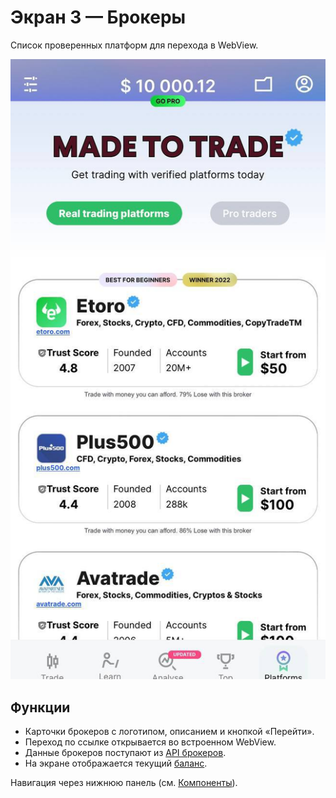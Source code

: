 # Экран 3 — Брокеры

Список проверенных платформ для перехода в WebView.

![Скриншот](assets/scr3_ref1.jpg)

## Функции
- Карточки брокеров с логотипом, описанием и кнопкой «Перейти».
- Переход по ссылке открывается во встроенном WebView.
- Данные брокеров поступают из [API брокеров](api.md#brokers).
- На экране отображается текущий [баланс](components.md#данные-и-хранилища).

Навигация через нижнюю панель (см. [Компоненты](components.md#навигация)).
